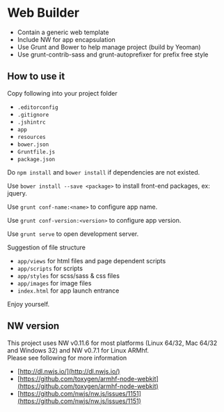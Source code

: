 # Web Builder

- Contain a generic web template
- Include NW for app encapsulation
- Use Grunt and Bower to help manage project (build by Yeoman)
- Use grunt-contrib-sass and grunt-autoprefixer for prefix free style

## How to use it

Copy following into your project folder

- `.editorconfig`
- `.gitignore`
- `.jshintrc`
- `app`
- `resources`
- `bower.json`
- `Gruntfile.js`
- `package.json`

Do `npm install` and `bower install` if dependencies are not existed.

Use `bower install --save <package>` to install front-end packages, ex: jquery.

Use `grunt conf-name:<name>` to configure app name.

Use `grunt conf-version:<version>` to configure app version.

Use `grunt serve` to open development server.

Suggestion of file structure

- `app/views` for html files and page dependent scripts
- `app/scripts` for scripts
- `app/styles` for scss/sass & css files
- `app/images` for image files
- `index.html` for app launch entrance

Enjoy yourself.

## NW version

This project uses NW v0.11.6 for most platforms (Linux 64/32, Mac 64/32 and Windows 32) and NW v0.7.1 for Linux ARMhf.  
Please see following for more information

- [http://dl.nwjs.io/](http://dl.nwjs.io/)
- [https://github.com/toxygen/armhf-node-webkit](https://github.com/toxygen/armhf-node-webkit)
- [https://github.com/nwjs/nw.js/issues/1151](https://github.com/nwjs/nw.js/issues/1151)
